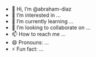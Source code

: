 - 👋 Hi, I’m @abraham-diaz
- 👀 I’m interested in ...
- 🌱 I’m currently learning ...
- 💞️ I’m looking to collaborate on ...
- 📫 How to reach me ...
- 😄 Pronouns: ...
- ⚡ Fun fact: ...

<!---
abraham-niaz/abraham-niaz is a ✨ special ✨ repository because its `README.md` (this file) appears on your GitHub profile.
You can click the Preview link to take a look at your changes.
--->
